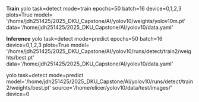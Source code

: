 **Train**
yolo task=detect mode=train epochs=50 batch=16 device=0,1,2,3 plots=True model= '/home/jdh251425/2025_DKU_Capstone/AI/yolov10/weights/yolov10m.pt' data='/home/jdh251425/2025_DKU_Capstone/AI/yolov10/data.yaml'

**Inference**
yolo task=detect mode=predict epochs=50 batch=16 device=0,1,2,3 plots=True model= '/home/jdh251425/2025_DKU_Capstone/AI/yolov10/runs/detect/train2/weights/best.pt' data='/home/jdh251425/2025_DKU_Capstone/AI/yolov10/data.yaml'

yolo task=detect mode=predict model='/home/jdh251425/2025_DKU_Capstone/AI/yolov10/runs/detect/train2/weights/best.pt' source='/home/elicer/yolov10/data/test/images/' device=0